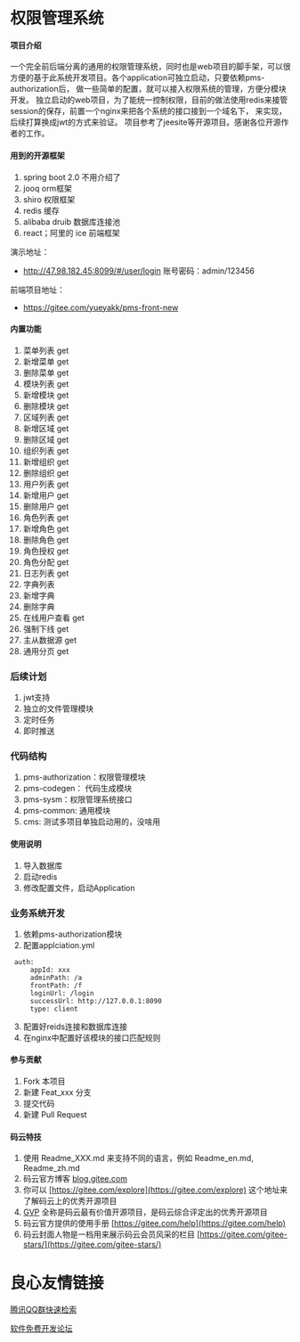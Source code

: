 # 权限管理系统

#### 项目介绍

  一个完全前后端分离的通用的权限管理系统，同时也是web项目的脚手架，可以很方便的基于此系统开发项目。各个application可独立启动，只要依赖pms-authorization后，
  做一些简单的配置，就可以接入权限系统的管理，方便分模块开发。
        独立启动的web项目，为了能统一控制权限，目前的做法使用redis来接管session的保存，前置一个nginx来把各个系统的接口接到一个域名下，
      来实现，后续打算换成jwt的方式来验证。
      项目参考了jeesite等开源项目。感谢各位开源作者的工作。

#### 用到的开源框架
 1. spring boot 2.0 不用介绍了  
 2. jooq orm框架  
 3. shiro 权限框架  
 4. redis 缓存  
 5. alibaba druib 数据库连接池  
 6. react；阿里的 ice  前端框架

演示地址：
 - http://47.98.182.45:8099/#/user/login
 账号密码：admin/123456  

前端项目地址：  
 - https://gitee.com/yueyakk/pms-front-new
#### 内置功能
 1. 菜单列表 get  
 2. 新增菜单 get  
 3. 删除菜单 get  
 4. 模块列表 get
 5. 新增模块 get
 6. 删除模块 get
 10. 区域列表 get
 11. 新增区域 get
 12. 删除区域 get
 18. 组织列表 get
 19. 新增组织 get
 20. 删除组织 get
 7. 用户列表 get
 8. 新增用户 get
 9. 删除用户 get
 13. 角色列表 get
 14. 新增角色 get
 15. 删除角色 get
 16. 角色授权 get
 17. 角色分配 get
 25. 日志列表 get
 22. 字典列表
 23. 新增字典
 24. 删除字典
 26. 在线用户查看 get
 27. 强制下线 get
 28. 主从数据源 get
 29. 通用分页 get
 
### 后续计划
 1. jwt支持
 2. 独立的文件管理模块
 3. 定时任务
 4. 即时推送
  
 ### 代码结构
1.  pms-authorization：权限管理模块
2.  pms-codegen： 代码生成模块
3.  pms-sysm：权限管理系统接口
4.  pms-common: 通用模块
5.  cms: 测试多项目单独启动用的，没啥用 


#### 使用说明

1. 导入数据库
2. 启动redis
3. 修改配置文件，启动Application

### 业务系统开发
1. 依赖pms-authorization模块
2. 配置applciation.yml
```
 auth:
     appId: xxx
     adminPath: /a
     frontPath: /f
     loginUrl: /login
     successUrl: http://127.0.0.1:8090
     type: client
```
3. 配置好reids连接和数据库连接
4. 在nginx中配置好该模块的接口匹配规则

#### 参与贡献

1. Fork 本项目
2. 新建 Feat_xxx 分支
3. 提交代码
4. 新建 Pull Request


#### 码云特技

1. 使用 Readme\_XXX.md 来支持不同的语言，例如 Readme\_en.md, Readme\_zh.md
2. 码云官方博客 [blog.gitee.com](https://blog.gitee.com)
3. 你可以 [https://gitee.com/explore](https://gitee.com/explore) 这个地址来了解码云上的优秀开源项目
4. [GVP](https://gitee.com/gvp) 全称是码云最有价值开源项目，是码云综合评定出的优秀开源项目
5. 码云官方提供的使用手册 [https://gitee.com/help](https://gitee.com/help)
6. 码云封面人物是一档用来展示码云会员风采的栏目 [https://gitee.com/gitee-stars/](https://gitee.com/gitee-stars/)

 # 良心友情链接

[腾讯QQ群快速检索](http://u.720life.cn/s/8cf73f7c)

[软件免费开发论坛](http://u.720life.cn/s/bbb01dc0)